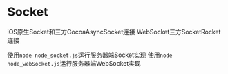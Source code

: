 # Socket
iOS原生Socket和三方CocoaAsyncSocket连接
WebSocket三方SocketRocket连接

使用`node node_socket.js`运行服务器端Socket实现
使用`node node_webSocket.js`运行服务器端WebSocket实现